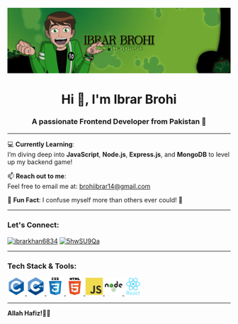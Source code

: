 ![image alt](https://github.com/ibrarkhan6834/ibrarkhan6834/blob/5940708bb6030729976e7b10f11943d005b578d8/Main.png)


<h1 align="center">Hi 👋, I'm Ibrar Brohi</h1>
<h3 align="center">A passionate Frontend Developer from Pakistan 🚀</h3>

---

💻 **Currently Learning**:  
I’m diving deep into **JavaScript**, **Node.js**, **Express.js**, and **MongoDB** to level up my backend game!

📫 **Reach out to me**:  
Feel free to email me at: [brohiibrar14@gmail.com](mailto:brohiibrar14@gmail.com)

🎥 **Fun Fact**: I confuse myself more than others ever could! 🌟

---

<h3 align="left">Let's Connect:</h3>
<p align="left">
  <a href="https://instagram.com/ibrarkhan6834" target="blank"><img align="center" src="https://raw.githubusercontent.com/rahuldkjain/github-profile-readme-generator/master/src/images/icons/Social/instagram.svg" alt="ibrarkhan6834" height="40" width="40" /></a>
  <a href="https://discord.gg/5hwSU9Qa" target="blank"><img align="center" src="https://raw.githubusercontent.com/rahuldkjain/github-profile-readme-generator/master/src/images/icons/Social/discord.svg" alt="5hwSU9Qa" height="40" width="40" /></a>
</p>

---

<h3 align="left">Tech Stack & Tools:</h3>
<p align="left">
  <a href="https://www.cprogramming.com/" target="_blank" rel="noreferrer"> <img src="https://raw.githubusercontent.com/devicons/devicon/master/icons/c/c-original.svg" alt="C" width="40" height="40"/> </a> 
  <a href="https://www.w3schools.com/cpp/" target="_blank" rel="noreferrer"> <img src="https://raw.githubusercontent.com/devicons/devicon/master/icons/cplusplus/cplusplus-original.svg" alt="C++" width="40" height="40"/> </a> 
  <a href="https://www.w3schools.com/css/" target="_blank" rel="noreferrer"> <img src="https://raw.githubusercontent.com/devicons/devicon/master/icons/css3/css3-original-wordmark.svg" alt="CSS3" width="40" height="40"/> </a> 
  <a href="https://www.w3.org/html/" target="_blank" rel="noreferrer"> <img src="https://raw.githubusercontent.com/devicons/devicon/master/icons/html5/html5-original-wordmark.svg" alt="HTML5" width="40" height="40"/> </a> 
  <a href="https://developer.mozilla.org/en-US/docs/Web/JavaScript" target="_blank" rel="noreferrer"> <img src="https://raw.githubusercontent.com/devicons/devicon/master/icons/javascript/javascript-original.svg" alt="JavaScript" width="40" height="40"/> </a> 
  <a href="https://nodejs.org" target="_blank" rel="noreferrer"> <img src="https://raw.githubusercontent.com/devicons/devicon/master/icons/nodejs/nodejs-original-wordmark.svg" alt="Node.js" width="40" height="40"/> </a> 
  <a href="https://reactjs.org/" target="_blank" rel="noreferrer"> <img src="https://raw.githubusercontent.com/devicons/devicon/master/icons/react/react-original-wordmark.svg" alt="React" width="40" height="40"/> </a>
</p>

---

 **Allah Hafiz!👋🏻** 

